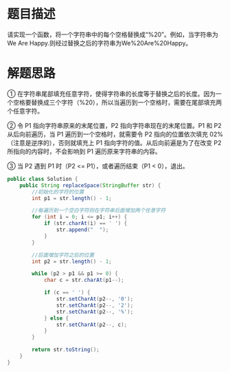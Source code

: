 # 题目描述

请实现一个函数，将一个字符串中的每个空格替换成“%20”。例如，当字符串为We Are Happy.则经过替换之后的字符串为We%20Are%20Happy。

# 解题思路

① 在字符串尾部填充任意字符，使得字符串的长度等于替换之后的长度。因为一个空格要替换成三个字符（%20），所以当遍历到一个空格时，需要在尾部填充两个任意字符。

② 令 P1 指向字符串原来的末尾位置，P2 指向字符串现在的末尾位置。P1 和 P2 从后向前遍历，当 P1 遍历到一个空格时，就需要令 P2 指向的位置依次填充 02%（注意是逆序的），否则就填充上 P1 指向字符的值。从后向前遍是为了在改变 P2 所指向的内容时，不会影响到 P1 遍历原来字符串的内容。

③ 当 P2 遇到 P1 时（P2 <= P1），或者遍历结束（P1 < 0），退出。


```java
public class Solution {
    public String replaceSpace(StringBuffer str) {
        //初始化的字符的位置
        int p1 = str.length() - 1;

        //每遍历到一个空白字符则在字符串后面增加两个任意字符
        for (int i = 0; i <= p1; i++) {
            if (str.charAt(i) == ' ') {
                str.append("  ");
            }
        }

        //后面增加字符之后的位置
        int p2 = str.length() - 1;

        while (p2 > p1 && p1 >= 0) {
            char c = str.charAt(p1--);

            if (c == ' ') {
                str.setCharAt(p2--, '0');
                str.setCharAt(p2--, '2');
                str.setCharAt(p2--, '%');
            } else {
                str.setCharAt(p2--, c);
            }
        }

        return str.toString();
    }
}


```